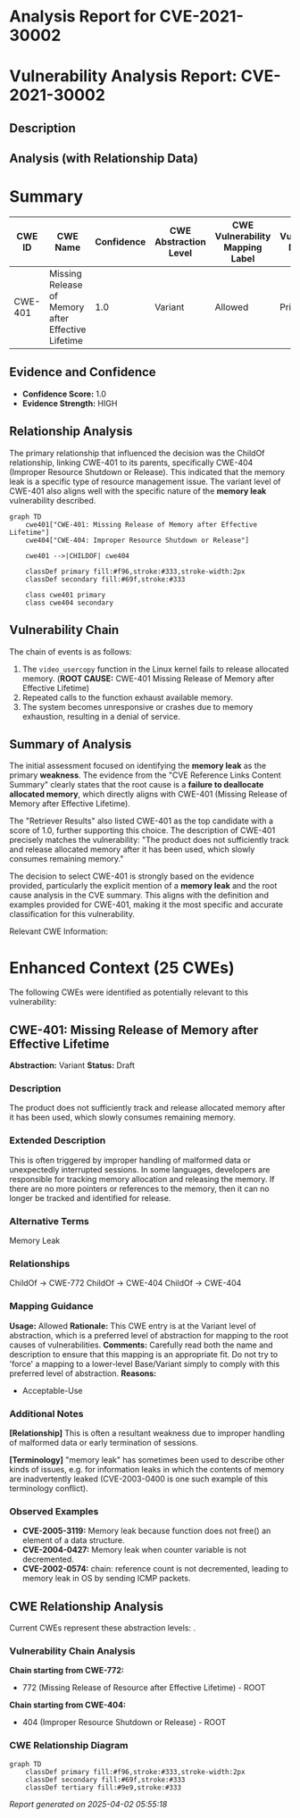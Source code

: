 # Analysis Report for CVE-2021-30002

# Vulnerability Analysis Report: CVE-2021-30002

## Description



## Analysis (with Relationship Data)

# Summary
| CWE ID | CWE Name | Confidence | CWE Abstraction Level | CWE Vulnerability Mapping Label | CWE-Vulnerability Mapping Notes |
|---|---|---|---|---|---|
| CWE-401 | Missing Release of Memory after Effective Lifetime | 1.0 | Variant | Allowed | Primary CWE |

## Evidence and Confidence

*   **Confidence Score:** 1.0
*   **Evidence Strength:** HIGH

## Relationship Analysis
The primary relationship that influenced the decision was the ChildOf relationship, linking CWE-401 to its parents, specifically CWE-404 (Improper Resource Shutdown or Release). This indicated that the memory leak is a specific type of resource management issue. The variant level of CWE-401 also aligns well with the specific nature of the **memory leak** vulnerability described.

```mermaid
graph TD
    cwe401["CWE-401: Missing Release of Memory after Effective Lifetime"]
    cwe404["CWE-404: Improper Resource Shutdown or Release"]

    cwe401 -->|CHILDOF| cwe404
    
    classDef primary fill:#f96,stroke:#333,stroke-width:2px
    classDef secondary fill:#69f,stroke:#333
    
    class cwe401 primary
    class cwe404 secondary
```

## Vulnerability Chain
The chain of events is as follows:

1.  The `video_usercopy` function in the Linux kernel fails to release allocated memory. (**ROOT CAUSE:** CWE-401 Missing Release of Memory after Effective Lifetime)
2.  Repeated calls to the function exhaust available memory.
3.  The system becomes unresponsive or crashes due to memory exhaustion, resulting in a denial of service.

## Summary of Analysis
The initial assessment focused on identifying the **memory leak** as the primary **weakness**. The evidence from the "CVE Reference Links Content Summary" clearly states that the root cause is a **failure to deallocate allocated memory**, which directly aligns with CWE-401 (Missing Release of Memory after Effective Lifetime).

The "Retriever Results" also listed CWE-401 as the top candidate with a score of 1.0, further supporting this choice. The description of CWE-401 precisely matches the vulnerability: "The product does not sufficiently track and release allocated memory after it has been used, which slowly consumes remaining memory."

The decision to select CWE-401 is strongly based on the evidence provided, particularly the explicit mention of a **memory leak** and the root cause analysis in the CVE summary. This aligns with the definition and examples provided for CWE-401, making it the most specific and accurate classification for this vulnerability.

Relevant CWE Information:

# Enhanced Context (25 CWEs)
The following CWEs were identified as potentially relevant to this vulnerability:

## CWE-401: Missing Release of Memory after Effective Lifetime
**Abstraction:** Variant
**Status:** Draft

### Description
The product does not sufficiently track and release allocated memory after it has been used, which slowly consumes remaining memory.

### Extended Description
This is often triggered by improper handling of malformed data or unexpectedly interrupted sessions. In some languages, developers are responsible for tracking memory allocation and releasing the memory. If there are no more pointers or references to the memory, then it can no longer be tracked and identified for release.

### Alternative Terms
Memory Leak

### Relationships
ChildOf -> CWE-772
ChildOf -> CWE-404
ChildOf -> CWE-404

### Mapping Guidance
**Usage:** Allowed
**Rationale:** This CWE entry is at the Variant level of abstraction, which is a preferred level of abstraction for mapping to the root causes of vulnerabilities.
**Comments:** Carefully read both the name and description to ensure that this mapping is an appropriate fit. Do not try to 'force' a mapping to a lower-level Base/Variant simply to comply with this preferred level of abstraction.
**Reasons:**
- Acceptable-Use


### Additional Notes
**[Relationship]** This is often a resultant weakness due to improper handling of malformed data or early termination of sessions.

**[Terminology]** "memory leak" has sometimes been used to describe other kinds of issues, e.g. for information leaks in which the contents of memory are inadvertently leaked (CVE-2003-0400 is one such example of this terminology conflict).



### Observed Examples
- **CVE-2005-3119:** Memory leak because function does not free() an element of a data structure.
- **CVE-2004-0427:** Memory leak when counter variable is not decremented.
- **CVE-2002-0574:** chain: reference count is not decremented, leading to memory leak in OS by sending ICMP packets.


## CWE Relationship Analysis

Current CWEs represent these abstraction levels: .


### Vulnerability Chain Analysis

**Chain starting from CWE-772:**
- 772 (Missing Release of Resource after Effective Lifetime) - ROOT


**Chain starting from CWE-404:**
- 404 (Improper Resource Shutdown or Release) - ROOT



### CWE Relationship Diagram

```mermaid
graph TD
    classDef primary fill:#f96,stroke:#333,stroke-width:2px
    classDef secondary fill:#69f,stroke:#333
    classDef tertiary fill:#9e9,stroke:#333
```



*Report generated on 2025-04-02 05:55:18*
